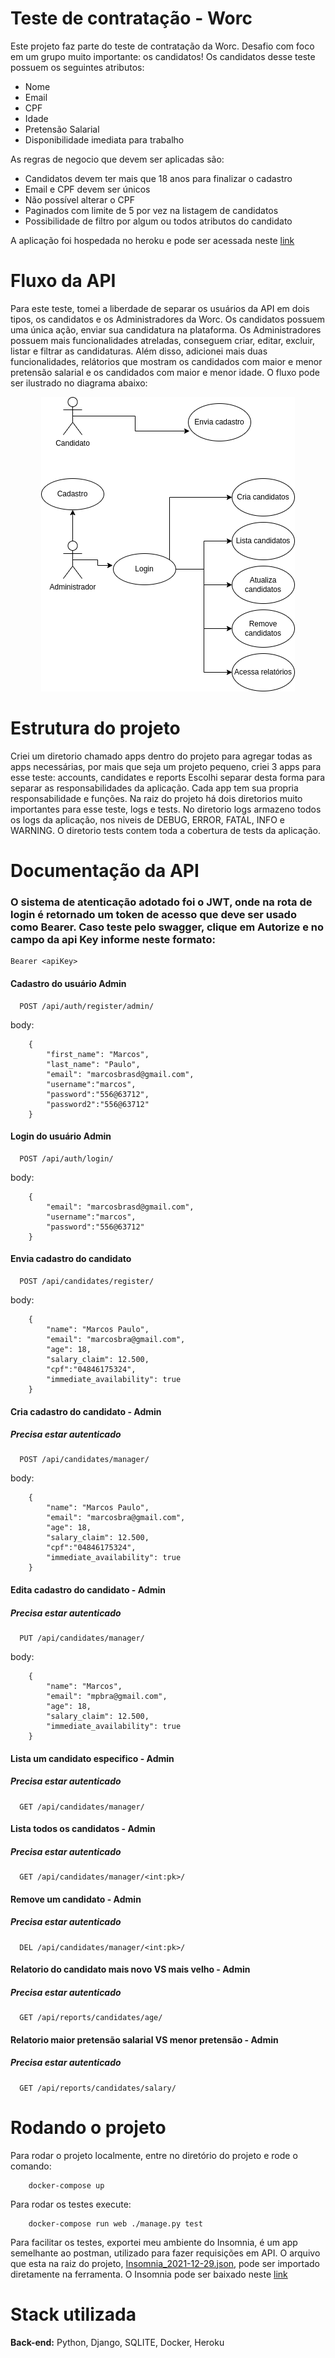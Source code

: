 
# Teste de contratação - Worc

Este projeto faz parte do teste de contratação da Worc. Desafio com foco em um
grupo muito importante: os candidatos! 
Os candidatos desse teste possuem os seguintes atributos:

- Nome
- Email
- CPF
- Idade
- Pretensão Salarial
- Disponibilidade imediata para trabalho

As regras de negocio que devem ser aplicadas são:
- Candidatos devem ter mais que 18 anos para finalizar o cadastro
- Email e CPF devem ser únicos
- Não possível alterar o CPF
- Paginados com limite de 5 por vez na listagem de candidatos
- Possibilidade de filtro por algum ou todos atributos do candidato

A aplicação foi hospedada no heroku e pode ser acessada neste <a href="https://worc-test-marcos.herokuapp.com/">link</a>

# Fluxo da API

Para este teste, tomei a liberdade de separar os usuários da API em dois tipos, os candidatos e os Administradores da Worc.
Os candidatos possuem uma única ação, enviar sua candidatura na plataforma. Os Administradores possuem mais funcionalidades atreladas, conseguem criar, editar, excluir, listar e filtrar as candidaturas.
Além disso, adicionei mais duas funcionalidades, relátorios que mostram os candidados com maior e menor pretensão salarial e os  candidados com maior e menor idade. O fluxo pode ser ilustrado no diagrama abaixo:

<center>
<img src="diagram.png">
</center>

# Estrutura do projeto

Criei um diretorio chamado apps dentro do projeto para agregar todas as apps necessárias, por mais que seja um projeto 
pequeno, criei 3 apps para esse teste: accounts, candidates e reports Escolhi separar desta forma para separar as responsabilidades da aplicação. Cada app tem sua propria responsabilidade e funções.
Na raiz do projeto há dois diretorios muito importantes para esse teste, logs e tests. No diretorio logs armazeno todos os logs da aplicação, nos niveis de DEBUG, ERROR, FATAL, INFO e WARNING. O diretorio tests contem toda a cobertura de tests da aplicação.

# Documentação da API
### O sistema de atenticação adotado foi o JWT, onde na rota de login é retornado um token de acesso que deve ser usado como Bearer. Caso teste pelo swagger, clique em Autorize e no campo da api Key informe neste formato: 
```
Bearer <apiKey>
```

#### Cadastro do usuário Admin

```http
  POST /api/auth/register/admin/
```
body:
```
    {
        "first_name": "Marcos",
        "last_name": "Paulo",
        "email": "marcosbrasd@gmail.com",
        "username":"marcos",
        "password":"556@63712",
        "password2":"556@63712"
    }
```


#### Login do usuário Admin

```http
  POST /api/auth/login/
```
body:
```
    {
        "email": "marcosbrasd@gmail.com",
        "username":"marcos",
        "password":"556@63712"
    }
```

#### Envia cadastro do candidato

```http
  POST /api/candidates/register/
```
body:
```
    {
        "name": "Marcos Paulo",
        "email": "marcosbra@gmail.com",
        "age": 18,
        "salary_claim": 12.500,
        "cpf":"04846175324",
        "immediate_availability": true
    }
```


#### Cria cadastro do candidato - Admin
##### Precisa estar autenticado

```http
  POST /api/candidates/manager/
```
body:
```
    {
        "name": "Marcos Paulo",
        "email": "marcosbra@gmail.com",
        "age": 18,
        "salary_claim": 12.500,
        "cpf":"04846175324",
        "immediate_availability": true
    }

```

#### Edita cadastro do candidato - Admin
##### Precisa estar autenticado

```http
  PUT /api/candidates/manager/
```
body:
```
    {
        "name": "Marcos",
        "email": "mpbra@gmail.com",
        "age": 18,
        "salary_claim": 12.500,
        "immediate_availability": true
    }

```

#### Lista um candidato especifico - Admin
##### Precisa estar autenticado

```http
  GET /api/candidates/manager/

```

#### Lista todos os candidatos - Admin
##### Precisa estar autenticado

```http
  GET /api/candidates/manager/<int:pk>/
```

#### Remove um candidato - Admin
##### Precisa estar autenticado

```http
  DEL /api/candidates/manager/<int:pk>/
```

#### Relatorio do candidato mais novo VS mais velho - Admin
##### Precisa estar autenticado

```http
  GET /api/reports/candidates/age/
```

#### Relatorio maior pretensão salarial VS menor pretensão - Admin
##### Precisa estar autenticado

```http
  GET /api/reports/candidates/salary/
```

# Rodando o projeto
Para rodar o projeto localmente, entre no diretório do projeto e rode o comando:

```
    docker-compose up
```

Para rodar os testes execute:

```
    docker-compose run web ./manage.py test
```

Para facilitar os testes, exportei meu ambiente do Insomnia, é um app semelhante ao postman, utilizado para fazer requisições em API. O arquivo que esta na raiz do projeto, <a href="Insomnia_2021-12-29.json">Insomnia_2021-12-29.json</a>, pode ser importado diretamente na ferramenta. O Insomnia pode ser baixado neste <a href="https://insomnia.rest/download">link</a>
# Stack utilizada

**Back-end:** Python, Django, SQLITE, Docker, Heroku

